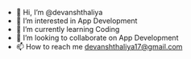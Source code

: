- 👋 Hi, I’m @devanshthaliya
- 👀 I’m interested in App Development
- 🌱 I’m currently learning Coding
- 💞️ I’m looking to collaborate on App Development
- 📫 How to reach me devanshthaliya17@gmail.com

<!---
devanshthaliya/devanshthaliya is a ✨ special ✨ repository because its `README.md` (this file) appears on your GitHub profile.
You can click the Preview link to take a look at your changes.
--->
